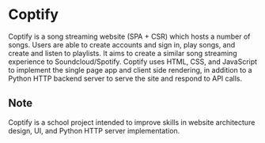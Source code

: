 # Coptify
Coptify is a song streaming website (SPA + CSR) which hosts a number of songs. Users are able to create accounts and sign in,
play songs, and create and listen to playlists. It aims to create a similar song streaming experience to Soundcloud/Spotify.
Coptify uses HTML, CSS, and JavaScript to implement the single page app and client side rendering, in addition to a Python HTTP backend server to serve the site and respond to API calls.  

## Note
Coptify is a school project intended to improve skills in website architecture design, UI, and Python HTTP server implementation.  